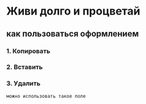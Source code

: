 # Живи долго и процветай
## как пользоваться оформлением

### 1. Копировать
### 2. Вставить
### 3. Удалить
```
можно использовать такое поле
```
